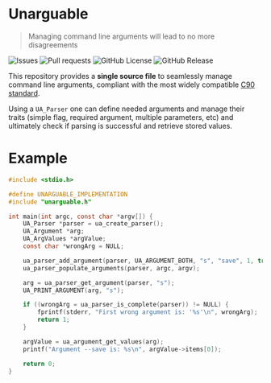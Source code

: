 # Unarguable
> Managing command line arguments will lead to no more disagreements

![Issues](https://img.shields.io/github/issues/Edgiest05/Unarguable?label=Issues)
![Pull requests](https://img.shields.io/github/issues-pr/Edgiest05/Unarguable?label=Pull%20requests)
![GitHub License](https://img.shields.io/github/license/Edgiest05/Unarguable?label=License)
![GitHub Release](https://img.shields.io/github/v/release/Edgiest05/Unarguable?label=Latest%20Release)

This repository provides a **single source file** to seamlessly manage command line arguments, compliant with the most widely compatible [C90 standard](https://en.wikipedia.org/wiki/ANSI_C#C90).

Using a `UA_Parser` one can define needed arguments and manage their traits (simple flag, required argument, multiple parameters, etc) and ultimately check if parsing is successful and retrieve stored values.

# Example

```c
#include <stdio.h>

#define UNARGUABLE_IMPLEMENTATION
#include "unarguable.h"

int main(int argc, const char *argv[]) {
    UA_Parser *parser = ua_create_parser();
    UA_Argument *arg;
    UA_ArgValues *argValue;
    const char *wrongArg = NULL;

    ua_parser_add_argument(parser, UA_ARGUMENT_BOTH, "s", "save", 1, true);
    ua_parser_populate_arguments(parser, argc, argv);

    arg = ua_parser_get_argument(parser, "s");
    UA_PRINT_ARGUMENT(arg, "s");

    if ((wrongArg = ua_parser_is_complete(parser)) != NULL) {
        fprintf(stderr, "First wrong argument is: '%s'\n", wrongArg);
        return 1;
    }

    argValue = ua_argument_get_values(arg);
    printf("Argument --save is: %s\n", argValue->items[0]);

    return 0;
}
```